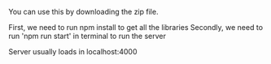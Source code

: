 You can use this by downloading the zip file.

First, we need to run npm install to get all the libraries
Secondly, we need to run 'npm run start' in terminal to run the server

Server usually loads in localhost:4000
